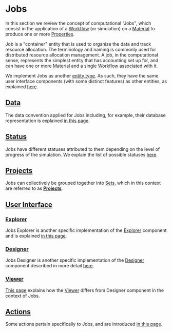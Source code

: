 # Jobs

In this section we review the concept of computational "Jobs", which consist in the application of a [Workflow](../workflows/overview.md) (or simulation) on a [Material](../materials/overview.md) to produce one or more [Properties](../properties/overview.md).

Job is a "container" entity that is used to organize the data and track resource allocation. The terminology and naming is commonly used for distributed resource allocation management. A job, in the computational sense, represents the simplest entity that has accounting set up for, and can have one or more [Material](../materials/overview.md) and a single [Workflow](../workflows/overview.md) associated with it.

We implement Jobs as another [entity type](../entities-general/overview.md). As such, they have the same user interface components (with some distinct features) as other entities, as explained [here](../entities-general/ui/overview.md).

## [Data](data.md)

The data convention applied for Jobs including, for example, their database representation is explained [in this page](data.md).

## [Status](status.md)

Jobs have different statuses attributed to them depending on the level of progress of the simulation. We explain the list of possible statuses [here](status.md).

## [Projects](projects.md)

Jobs can collectively be grouped together into [Sets](../entities-general/sets.md), which in this context are referred to as **[Projects](projects.md)**.

## [User Interface]()

### [Explorer](ui/explorer.md)

Jobs Explorer is another specific implementation of the [Explorer](../entities-general/ui/explorer.md) component and is explained [in this page](ui/explorer.md). 

### [Designer](../jobs-designer/overview.md) 

Jobs Designer is another specific implementation of the [Designer](../entities-general/ui/designer.md) component described in more detail [here](../jobs-designer/overview.md).

### [Viewer](ui/viewer.md)
 
[This page](ui/viewer.md) explains how the [Viewer](../entities-general/ui/viewer.md) differs from Designer component in the context of Jobs.

## [Actions](actions/overview.md)

Some actions pertain specifically to Jobs, and are introduced [in this page](actions/overview.md).
